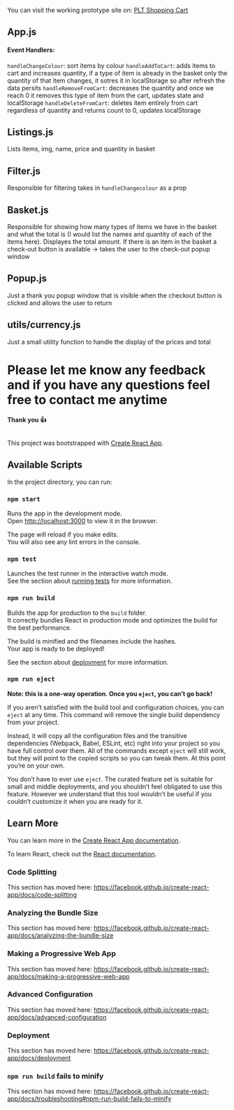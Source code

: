 You can visit the working prototype site on: [PLT Shopping Cart](https://alexcsanyi.github.io/shopping_cart/)

## App.js
#### Event Handlers:
`handleChangeColour`: sort items by colour
`handleAddToCart`: adds items to cart and increases quantity, if a type of item is already in the basket only the quantity of that item changes, it sotres it in localStorage so after refresh the data persits
`handleRemoveFromCart`: decreases the quantity and once we reach 0 it removes this type of item from the cart, updates state and localStorage
`handleDeleteFromCart`: deletes item entirely from cart regardless of quantity and returns count to 0, updates localStorage

## Listings.js
Lists items, img, name, price and quantity in basket

## Filter.js
Responsible for filtering takes in `handleChangecolour` as a prop

## Basket.js
Responsible for showing how many types of items we have in the basket and what the total is (I would list the names and quantity of each of the items here).
Displayes the total amount.
If there is an item in the basket a check-out button is available -> takes the user to the check-out popup window

## Popup.js
Just a thank you popup window that is visible when the checkout button is clicked and allows the user to return

## utils/currency.js
Just a small utility function to handle the display of the prices and total

# Please let me know any feedback and if you have any questions feel free to contact me anytime
#### Thank you :+1:


##
This project was bootstrapped with [Create React App](https://github.com/facebook/create-react-app).

## Available Scripts

In the project directory, you can run:

### `npm start`

Runs the app in the development mode.<br />
Open [http://localhost:3000](http://localhost:3000) to view it in the browser.

The page will reload if you make edits.<br />
You will also see any lint errors in the console.

### `npm test`

Launches the test runner in the interactive watch mode.<br />
See the section about [running tests](https://facebook.github.io/create-react-app/docs/running-tests) for more information.

### `npm run build`

Builds the app for production to the `build` folder.<br />
It correctly bundles React in production mode and optimizes the build for the best performance.

The build is minified and the filenames include the hashes.<br />
Your app is ready to be deployed!

See the section about [deployment](https://facebook.github.io/create-react-app/docs/deployment) for more information.

### `npm run eject`

**Note: this is a one-way operation. Once you `eject`, you can’t go back!**

If you aren’t satisfied with the build tool and configuration choices, you can `eject` at any time. This command will remove the single build dependency from your project.

Instead, it will copy all the configuration files and the transitive dependencies (Webpack, Babel, ESLint, etc) right into your project so you have full control over them. All of the commands except `eject` will still work, but they will point to the copied scripts so you can tweak them. At this point you’re on your own.

You don’t have to ever use `eject`. The curated feature set is suitable for small and middle deployments, and you shouldn’t feel obligated to use this feature. However we understand that this tool wouldn’t be useful if you couldn’t customize it when you are ready for it.

## Learn More

You can learn more in the [Create React App documentation](https://facebook.github.io/create-react-app/docs/getting-started).

To learn React, check out the [React documentation](https://reactjs.org/).

### Code Splitting

This section has moved here: https://facebook.github.io/create-react-app/docs/code-splitting

### Analyzing the Bundle Size

This section has moved here: https://facebook.github.io/create-react-app/docs/analyzing-the-bundle-size

### Making a Progressive Web App

This section has moved here: https://facebook.github.io/create-react-app/docs/making-a-progressive-web-app

### Advanced Configuration

This section has moved here: https://facebook.github.io/create-react-app/docs/advanced-configuration

### Deployment

This section has moved here: https://facebook.github.io/create-react-app/docs/deployment

### `npm run build` fails to minify

This section has moved here: https://facebook.github.io/create-react-app/docs/troubleshooting#npm-run-build-fails-to-minify
